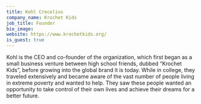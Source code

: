 ```yaml
---
title: Kohl Crecelius
company_name: Krochet Kids
job_title: Founder
bio_image: 
website: https://www.krochetkids.org/
is_guest: true
---
```


Kohl is the CEO and co-founder of the organization, which first began as a small business venture between high school friends, dubbed “Krochet Kids”, before growing into the global brand it is today. While in college, they traveled extensively and became aware of the vast number of people living in extreme poverty and wanted to help. They saw these people wanted an opportunity to take control of their own lives and achieve their dreams for a better future.
